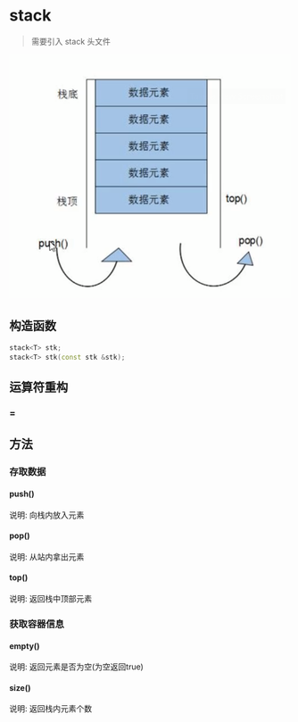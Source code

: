 # stack

> 需要引入 stack 头文件

<img src="image-20201014143041321.png" alt="image-20201014143041321" style="zoom:80%;" />

## 构造函数

```c++
stack<T> stk;
stack<T> stk(const stk &stk);
```

## 运算符重构

### =

## 方法

### 存取数据

#### push()

说明: 向栈内放入元素

#### pop()

说明: 从站内拿出元素

#### top()

说明: 返回栈中顶部元素

### 获取容器信息

#### empty()

说明: 返回元素是否为空(为空返回true)

#### size()

说明: 返回栈内元素个数